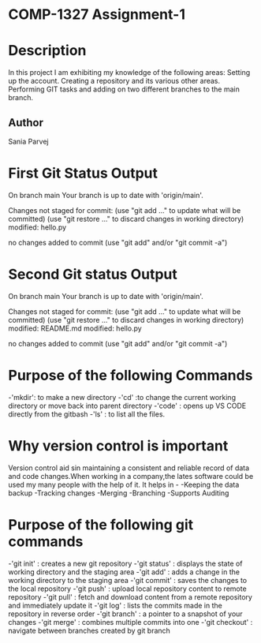 # COMP-1327 Assignment-1

# Description
In this project I am exhibiting my knowledge of the following areas:
Setting up the account.
Creating a repository and its various other areas.
Performing GIT tasks and adding on two different branches to the main branch.
## Author
Sania Parvej

# First Git Status Output
On branch main
Your branch is up to date with 'origin/main'.

Changes not staged for commit:
  (use "git add <file>..." to update what will be committed)
  (use "git restore <file>..." to discard changes in working directory)
        modified:   hello.py

no changes added to commit (use "git add" and/or "git commit -a")

# Second Git status Output
On branch main
Your branch is up to date with 'origin/main'.

Changes not staged for commit:
  (use "git add <file>..." to update what will be committed)
  (use "git restore <file>..." to discard changes in working directory)
        modified:   README.md
        modified:   hello.py

no changes added to commit (use "git add" and/or "git commit -a")

# Purpose of the following Commands
-'mkdir': to make a new directory
-'cd' :to change the current working directory or move back into parent directory
-'code' : opens up VS CODE directly from  the gitbash 
-'ls' :  to list all the files.

# Why version control is important
Version control aid sin maintaining a consistent and reliable record of data and code changes.When working in a company,the lates software could be used my many people with the help of it.
It helps in -
-Keeping the data backup
-Tracking changes 
-Merging
-Branching
-Supports Auditing

# Purpose of the following git commands
-'git init' : creates a new git repository
-'git status' : displays the state of working directory and the staging area
-'git add' : adds a change in the working directory to the staging area
-'git commit' : saves the changes to the local repository
-'git push' : upload local repository content to remote repository
-'git pull' : fetch and download content from a remote repository and immediately update it
-'git log' : lists the commits made in the repository in reverse order
-'git branch' : a pointer to a snapshot of your changes
-'git merge' : combines multiple commits into one 
-'git checkout' : navigate between branches created by git branch
